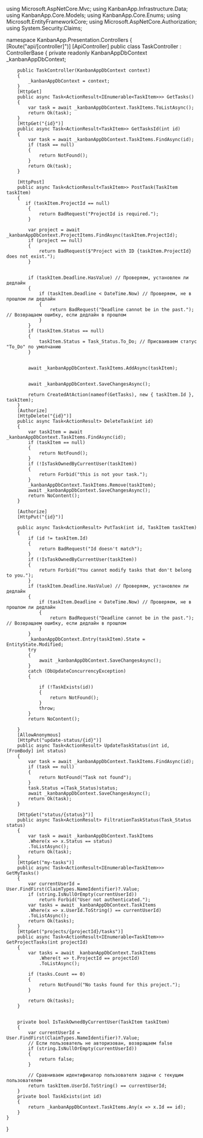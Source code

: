 using Microsoft.AspNetCore.Mvc;
using KanbanApp.Infrastructure.Data;
using KanbanApp.Core.Models;
using KanbanApp.Core.Enums;
using Microsoft.EntityFrameworkCore;
using Microsoft.AspNetCore.Authorization;
using System.Security.Claims;


namespace KanbanApp.Presentation.Controllers
{
    [Route("api/[controller]")]
    [ApiController]
    public class TaskController : ControllerBase
    {
        private readonly KanbanAppDbContext _kanbanAppDbContext;
 
        public TaskController(KanbanAppDbContext context)
        {
            _kanbanAppDbContext = context;
        }
        [HttpGet]
        public async Task<ActionResult<IEnumerable<TaskItem>>> GetTasks()
        {
            var task = await _kanbanAppDbContext.TaskItems.ToListAsync();
            return Ok(task);
        }
        [HttpGet("{id}")]
        public async Task<ActionResult<TaskItem>> GetTasksId(int id)
        {
            var task = await _kanbanAppDbContext.TaskItems.FindAsync(id);
            if (task == null)
            {
                return NotFound();
            }
            return Ok(task);
        }

        [HttpPost]
        public async Task<ActionResult<TaskItem>> PostTask(TaskItem taskItem)
        {
           if (taskItem.ProjectId == null)
            {
                return BadRequest("ProjectId is required.");
            }

            var project = await _kanbanAppDbContext.ProjectItems.FindAsync(taskItem.ProjectId);
            if (project == null)
            {
                return BadRequest($"Project with ID {taskItem.ProjectId} does not exist.");
            }


            if (taskItem.Deadline.HasValue) // Проверяем, установлен ли дедлайн
            {
                if (taskItem.Deadline < DateTime.Now) // Проверяем, не в прошлом ли дедлайн
                {
                    return BadRequest("Deadline cannot be in the past."); // Возвращаем ошибку, если дедлайн в прошлом
                }
            }
            if (taskItem.Status == null)
            {
                taskItem.Status = Task_Status.To_Do; // Присваиваем статус "To_Do" по умолчанию
            }


            await _kanbanAppDbContext.TaskItems.AddAsync(taskItem);


            await _kanbanAppDbContext.SaveChangesAsync();

            return CreatedAtAction(nameof(GetTasks), new { taskItem.Id }, taskItem);
        }
        [Authorize]
        [HttpDelete("{id}")]
        public async Task<ActionResult> DeleteTask(int id)
        {
            var taskItem = await _kanbanAppDbContext.TaskItems.FindAsync(id);
            if (taskItem == null)
            {
                return NotFound();
            }
            if (!IsTaskOwnedByCurrentUser(taskItem))
            {
                return Forbid("this is not your task.");
            }
            _kanbanAppDbContext.TaskItems.Remove(taskItem);
            await _kanbanAppDbContext.SaveChangesAsync();
            return NoContent();
        }

        [Authorize]
        [HttpPut("{id}")]

        public async Task<ActionResult> PutTask(int id, TaskItem taskItem)
        {
            if (id != taskItem.Id)
            {
                return BadRequest("Id doesn't match");
            }
            if (!IsTaskOwnedByCurrentUser(taskItem))
            {
                return Forbid("You cannot modify tasks that don't belong to you.");
            }
            if (taskItem.Deadline.HasValue) // Проверяем, установлен ли дедлайн
            {
                if (taskItem.Deadline < DateTime.Now) // Проверяем, не в прошлом ли дедлайн
                {
                    return BadRequest("Deadline cannot be in the past."); // Возвращаем ошибку, если дедлайн в прошлом
                }
            }
            _kanbanAppDbContext.Entry(taskItem).State = EntityState.Modified;
            try
            {
                await _kanbanAppDbContext.SaveChangesAsync();
            }
            catch (DbUpdateConcurrencyException)
            {

                if (!TaskExists(id))
                {
                    return NotFound();
                }
                throw;
            }
            return NoContent();

        }
        [AllowAnonymous]
        [HttpPut("update-status/{id}")]
        public async Task<ActionResult> UpdateTaskStatus(int id, [FromBody] int status)
        {
            var task = await _kanbanAppDbContext.TaskItems.FindAsync(id);
            if (task == null)
            {
                return NotFound("Task not found");
            }
            task.Status =(Task_Status)status;
            await _kanbanAppDbContext.SaveChangesAsync();
            return Ok(task);
        }

        [HttpGet("status/{status}")]
        public async Task<ActionResult> FiltrationTaskStatus(Task_Status status)
        {
            var task = await _kanbanAppDbContext.TaskItems
            .Where(x => x.Status == status)
            .ToListAsync();
            return Ok(task);
        }
        [HttpGet("my-tasks")]
        public async Task<ActionResult<IEnumerable<TaskItem>>> GetMyTasks()
        {
            var currentUserId = User.FindFirst(ClaimTypes.NameIdentifier)?.Value;
            if (string.IsNullOrEmpty(currentUserId))
                return Forbid("User not authenticated.");
            var tasks = await _kanbanAppDbContext.TaskItems
            .Where(x => x.UserId.ToString() == currentUserId)
            .ToListAsync();
            return Ok(tasks);
        }
        [HttpGet("projects/{projectId}/tasks")]
        public async Task<ActionResult<IEnumerable<TaskItem>>> GetProjectTasks(int projectId)
        {
            var tasks = await _kanbanAppDbContext.TaskItems
                .Where(t => t.ProjectId == projectId)
                .ToListAsync();

            if (tasks.Count == 0)
            {
                return NotFound("No tasks found for this project.");
            }

            return Ok(tasks);
        }


        private bool IsTaskOwnedByCurrentUser(TaskItem taskItem)
        {
            var currentUserId = User.FindFirst(ClaimTypes.NameIdentifier)?.Value;
            // Если пользователь не авторизован, возвращаем false
            if (string.IsNullOrEmpty(currentUserId))
            {
                return false;
            }

            // Сравниваем идентификатор пользователя задачи с текущим пользователем
            return taskItem.UserId.ToString() == currentUserId;
        }
        private bool TaskExists(int id)
        {
            return _kanbanAppDbContext.TaskItems.Any(x => x.Id == id);
        }
    }
}